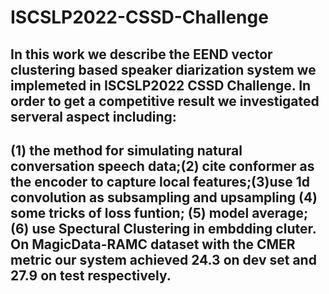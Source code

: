 # ISCSLP2022-CSSD-Challenge
## 	In this work we describe the EEND vector clustering  based speaker diarization system we implemeted in ISCSLP2022 CSSD Challenge. In order to get a competitive result we investigated serveral aspect including: 

## (1) the method for simulating natural conversation speech data;(2) cite conformer as the encoder to capture local features;(3)use 1d convolution as subsampling and upsampling (4) some tricks of loss funtion; (5) model average;(6) use Spectural Clustering in embdding cluter.  On MagicData-RAMC dataset with the CMER metric our system achieved  24.3 on dev set and 27.9 on test respectively.
